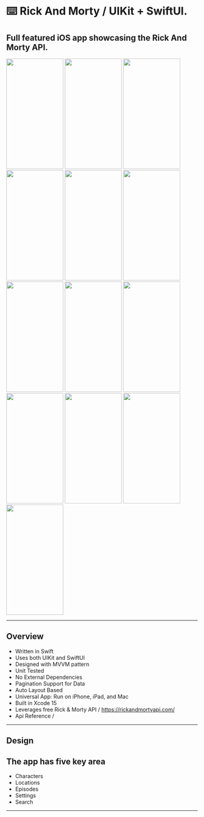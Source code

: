 ⌨️ Rick And Morty / UIKit + SwiftUI.
=====

Full featured iOS app showcasing the Rick And Morty API.
-----

<img src="https://github.com/user-attachments/assets/4f709f43-0f1f-49e3-8abd-1ed725ff1c38" width="150" height="290">
<img src="https://github.com/user-attachments/assets/55ea36d6-f3af-4756-9c6a-e931a549fb15" width="150" height="290">
<img src="https://github.com/user-attachments/assets/9e0e389a-b360-4251-9ae9-a7654a1a61d4" width="150" height="290">
<img src="https://github.com/user-attachments/assets/c54bba8d-c5bd-44a7-b698-d5cf53a7ad80" width="150" height="290">
<img src="https://github.com/user-attachments/assets/90c04825-b56b-48bd-a94e-55cbca024aa4" width="150" height="290">
<img src="https://github.com/user-attachments/assets/9e15a1d7-9258-4c7c-8cda-c19eff1191c9" width="150" height="290">
<img src="https://github.com/user-attachments/assets/ad0caa6d-9f6b-4996-9330-61556e0d3ef8" width="150" height="290">
<img src="https://github.com/user-attachments/assets/8fdb2bf0-5e91-4d0b-928c-2c282d26960a" width="150" height="290">
<img src="https://github.com/user-attachments/assets/3db1ba9e-40a0-4bb9-a8ef-6aece5927f96" width="150" height="290">
<img src="https://github.com/user-attachments/assets/b038458d-f895-4fd6-9a55-adb8d330b51a" width="150" height="290">
<img src="https://github.com/user-attachments/assets/807a596c-cadd-4f09-93c4-e1759c6d3784" width="150" height="290">
<img src="https://github.com/user-attachments/assets/ff713e36-e5e9-47c0-a8b9-fcc060fc091f" width="150" height="290">
<img src="https://github.com/user-attachments/assets/607fc7e3-c435-49e6-bc95-e3a9f1a1445d" width="150" height="290">

-----

Overview
-----
- Written in Swift
- Uses both UIKit and SwiftUI
- Designed with MVVM pattern
- Unit Tested
- No External Dependencies
- Pagination Support for Data
- Auto Layout Based
- Universal App: Run on iPhone, iPad, and Mac
- Built in Xcode 15
- Leverages free Rick & Morty API / https://rickandmortyapi.com/
- Api Reference / 
-----

Design
------
The app has five key area
------
- Characters
- Locations
- Episodes
- Settings
- Search

-----

